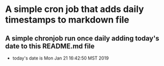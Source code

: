A simple cron job that adds daily timestamps to markdown file
============================================================
## A simple chronjob run once daily adding today's date to this README.md file
* today's date is Mon Jan 21 16:42:50 MST 2019
